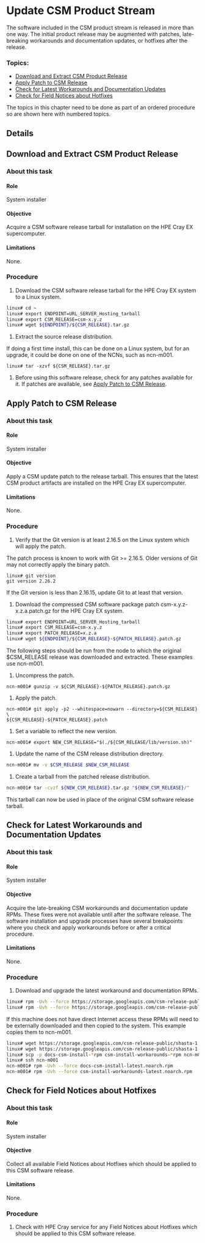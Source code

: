 # Update CSM Product Stream

The software included in the CSM product stream is released in more than one way. The initial product release may be augmented with patches, late-breaking workarounds and documentation updates, or hotfixes after the release.

### Topics:
   * [Download and Extract CSM Product Release](#download-and-extract)
   * [Apply Patch to CSM Release](#patch)
   * [Check for Latest Workarounds and Documentation Updates](#workarounds)
   * [Check for Field Notices about Hotfixes](#hotfixes)

The topics in this chapter need to be done as part of an ordered procedure so are shown here with numbered topics.

## Details

<a name="download-and-extract"></a>
## Download and Extract CSM Product Release

### About this task

#### Role
System installer

#### Objective
Acquire a CSM software release tarball for installation on the HPE Cray EX supercomputer.

#### Limitations
None.

### Procedure

   1. Download the CSM software release tarball for the HPE Cray EX system to a Linux system.
 
   ```bash
   linux# cd ~
   linux# export ENDPOINT=URL_SERVER_Hosting_tarball
   linux# export CSM_RELEASE=csm-x.y.z
   linux# wget ${ENDPOINT}/${CSM_RELEASE}.tar.gz
   ```

   1. Extract the source release distribution.

   If doing a first time install, this can be done on a Linux system, but for an upgrade, it could be done on one of the NCNs, such as ncn-m001.

   ```
   linux# tar -xzvf ${CSM_RELEASE}.tar.gz
   ```

   1. Before using this software release, check for any patches available for it. If patches are available, see [Apply Patch to CSM Release](#patch).

<a name="patch"></a>
## Apply Patch to CSM Release

### About this task

#### Role
System installer

#### Objective
Apply a CSM update patch to the release tarball. This ensures that the latest CSM product artifacts are installed on the HPE Cray EX supercomputer.

#### Limitations
None.

### Procedure

   1. Verify that the Git version is at least 2.16.5 on the Linux system which will apply the patch.

   The patch process is known to work with Git >= 2.16.5. Older versions of Git may not correctly apply the
   binary patch.

   ```
   linux# git version
   git version 2.26.2
   ```

   If the Git version is less than 2.16.15, update Git to at least that version.

   1. Download the compressed CSM software package patch csm-x.y.z-x.z.a.patch.gz for the HPE Cray EX system.

   ```bash
   linux# export ENDPOINT=URL_SERVER_Hosting_tarball
   linux# export CSM_RELEASE=csm-x.y.z
   linux# export PATCH_RELEASE=x.z.a
   linux# wget ${ENDPOINT}/${CSM_RELEASE}-${PATCH_RELEASE}.patch.gz
   ```

   The following steps should be run from the node to which the original $CSM_RELEASE release was downloaded and extracted.
   These examples use ncn-m001.

   1. Uncompress the patch.

   ```
   ncn-m001# gunzip -v ${CSM_RELEASE}-${PATCH_RELEASE}.patch.gz
   ```

   1. Apply the patch.

   ```
   ncn-m001# git apply -p2 --whitespace=nowarn --directory=${CSM_RELEASE} \
   ${CSM_RELEASE}-${PATCH_RELEASE}.patch
   ```

   1. Set a variable to reflect the new version.

   ```
   ncn-m001# export NEW_CSM_RELEASE="$(./${CSM_RELEASE/lib/version.sh)"
   ```

   1. Update the name of the CSM release distribution directory.

   ```bash
   ncn-m001# mv -v $CSM_RELEASE $NEW_CSM_RELEASE
   ```

   1. Create a tarball from the patched release distribution.

   ```bash
   ncn-m001# tar -cvzf ${NEW_CSM_RELEASE}.tar.gz "${NEW_CSM_RELEASE}/"
   ```

   This tarball can now be used in place of the original CSM software release tarball.

<a name="workarounds"></a>
## Check for Latest Workarounds and Documentation Updates

### About this task

#### Role
System installer

#### Objective
Acquire the late-breaking CSM workarounds and documentation update RPMs. These fixes were not available until after the software release. The software installation and upgrade processes have several breakpoints where you check and apply workarounds before or after a critical procedure.

#### Limitations
None.

### Procedure

   1. Download and upgrade the latest workaround and documentation RPMs.

   ```bash
   linux# rpm -Uvh --force https://storage.googleapis.com/csm-release-public/shasta-1.5/docs-csm-install/docs-csm-install-latest.noarch.rpm
   linux# rpm -Uvh --force https://storage.googleapis.com/csm-release-public/shasta-1.5/csm-install-workarounds/csm-install-workarounds-latest.noarch.rpm
   ```

   If this machine does not have direct Internet access these RPMs will need to be externally downloaded and then copied to the system. This example copies them to ncn-m001.

   ```bash
   linux# wget https://storage.googleapis.com/csm-release-public/shasta-1.5/docs-csm-install/docs-csm-install-latest.noarch.rpm
   linux# wget https://storage.googleapis.com/csm-release-public/shasta-1.5/csm-install-workarounds/csm-install-workarounds-latest.noarch.rpm
   linux# scp -p docs-csm-install-*rpm csm-install-workarounds-*rpm ncn-m001:/root
   linux# ssh ncn-m001
   ncn-m001# rpm -Uvh --force docs-csm-install-latest.noarch.rpm
   ncn-m001# rpm -Uvh --force csm-install-workarounds-latest.noarch.rpm
   ```

<a name="hotfixes"></a>
## Check for Field Notices about Hotfixes

### About this task

#### Role
System installer

#### Objective
Collect all available Field Notices about Hotfixes which should be applied to this CSM software release. 

#### Limitations
None.

### Procedure

1. Check with HPE Cray service for any Field Notices about Hotfixes which should be applied to this CSM software release. 


